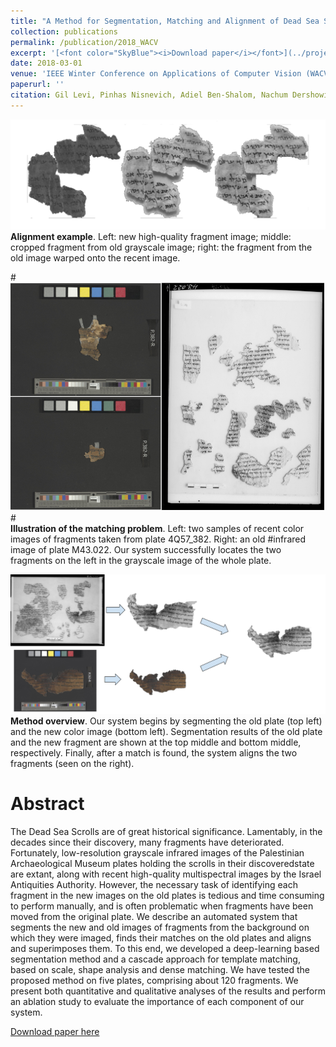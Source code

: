 ```yaml
---
title: "A Method for Segmentation, Matching and Alignment of Dead Sea Scrolls"
collection: publications
permalink: /publication/2018_WACV
excerpt: '[<font color="SkyBlue"><i>Download paper</i></font>](../projects/dead_sea/dead_sea.pdf)'
date: 2018-03-01 
venue: 'IEEE Winter Conference on Applications of Computer Vision (WACV)'
paperurl: ''
citation: Gil Levi, Pinhas Nisnevich, Adiel Ben-Shalom, Nachum Dershowitz, and Lior Wolf. <i> A Method for Segmentation, Matching and Alignment of Dead Sea Scrolls</i>.  2018 IEEE Winter Conference on Applications of Computer Vision (WACV), IEEE, 2018.
---
```



<img src='../projects/dead_sea/teaser_trasnparent.png'>
<br/><b>Alignment example</b>. Left: new high-quality fragment image; middle: cropped fragment from old grayscale image;  right: the fragment from the old image warped onto the recent image.


#<img src='../projects/dead_sea/deadsea1.png'>
#<br/><b>Illustration of the matching problem</b>. Left: two samples of recent color images  of fragments taken from plate 4Q57\_382. Right: an old #infrared image of plate M43.022. Our system  successfully locates the two fragments on the left in the grayscale image of the whole plate.



<img src='../projects/dead_sea/deadsea_system.png'>
<br/><b>Method overview</b>.  Our system begins by segmenting the old plate (top left) and the new color image (bottom left). Segmentation results of the old plate and the new fragment are shown at the top middle and bottom middle, respectively. Finally, after a match is found, the system aligns the two fragments (seen on the right).



# Abstract 
The Dead Sea Scrolls are of great historical significance. Lamentably, in the decades since their discovery, many fragments have deteriorated. Fortunately, low-resolution grayscale infrared images of the Palestinian Archaeological Museum plates holding the scrolls in their discoveredstate are extant, along with recent high-quality multispectral images by the Israel Antiquities Authority. However, the necessary task of identifying each fragment in the new images on the old plates is tedious and time consuming to perform manually, and is often problematic when fragments have been moved from the original plate. We describe an automated system that segments the new and old images of fragments from the background on which they were imaged, finds their matches on the old plates and aligns and superimposes them. To this end, we developed a deep-learning based segmentation method and a cascade approach for template matching, based on scale, shape analysis and dense matching. We have tested the proposed method on five plates, comprising about 120 fragments. We present both quantitative and qualitative analyses of the results and perform an ablation study to evaluate the importance of each component of our system.

[Download paper here](../projects/dead_sea/dead_sea.pdf)


